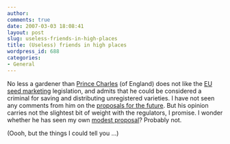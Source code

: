 ```yaml
---
author:
comments: true
date: 2007-03-03 18:08:41
layout: post
slug: useless-friends-in-high-places
title: (Useless) friends in high places
wordpress_id: 688
categories:
- General
---
```


No less a gardener than [Prince Charles](http://www.telegraph.co.uk/news/main.jhtml?xml=/news/2007/03/03/ncharles03.xml) (of England) does not like the [EU seed marketing](http://agro.biodiver.se/2007/02/how-the-european-common-catalogue-destroys-biodiversity/) legislation, and admits that he could be considered a criminal for saving and distributing unregistered varieties. I have not seen any comments from him on the [proposals for the future](http://agro.biodiver.se/2007/02/future-prospects-for-european-crop-varieties/). But his opinion carries not the slightest bit of weight with the regulators, I promise. I wonder whether he has seen my own [modest proposal](http://jeremycherfas.net/2007/02/28/what-i-would-like-europe-to-do-about-agricultural-biodiversity/)? Probably not.

(Oooh, but the things I could tell you ...)

